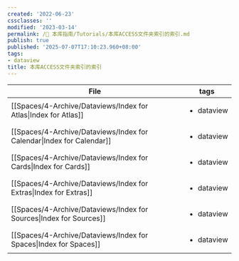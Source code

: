 ```yaml
---
created: '2022-06-23'
cssclasses: ''
modified: '2023-03-14'
permalink: /🧰 本库指南/Tutorials/本库ACCESS文件夹索引的索引.md
publish: true
published: '2025-07-07T17:10:23.960+08:00'
tags:
- dataview
title: 本库ACCESS文件夹索引的索引
---
```

| File                                                                     | tags                       |
| ------------------------------------------------------------------------ | -------------------------- |
| [[Spaces/4-Archive/Dataviews/Index for Atlas\|Index for Atlas]]       | <ul><li>dataview</li></ul> |
| [[Spaces/4-Archive/Dataviews/Index for Calendar\|Index for Calendar]] | <ul><li>dataview</li></ul> |
| [[Spaces/4-Archive/Dataviews/Index for Cards\|Index for Cards]]       | <ul><li>dataview</li></ul> |
| [[Spaces/4-Archive/Dataviews/Index for Extras\|Index for Extras]]     | <ul><li>dataview</li></ul> |
| [[Spaces/4-Archive/Dataviews/Index for Sources\|Index for Sources]]   | <ul><li>dataview</li></ul> |
| [[Spaces/4-Archive/Dataviews/Index for Spaces\|Index for Spaces]]     | <ul><li>dataview</li></ul> |

